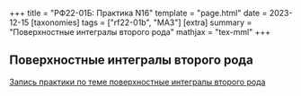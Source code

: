 +++
title = "РФ22-01Б: Практика N16"
template = "page.html"
date = 2023-12-15
[taxonomies]
tags = ["rf22-01b", "MA3"]
[extra]
summary = "Поверхностные интегралы второго рода"
mathjax = "tex-mml"
+++

<!-- more -->

## Поверхностные интегралы второго рода

[Запись практики по теме поверхностные интегралы второго рода](https://youtu.be/tGrseo5WiuY)

